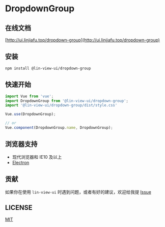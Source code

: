 # DropdownGroup


## 在线文档

[http://ui.linjiafu.top/dropdown-group](http://ui.linjiafu.top/dropdown-group)


## 安装

```
npm install @lin-view-ui/dropdown-group
```

## 快速开始

```javascript
import Vue from 'vue';
import DropdownGroup from '@lin-view-ui/dropdown-group';
import '@lin-view-ui/dropdown-group/dist/style.css'

Vue.use(DropdownGroup);

// or
Vue.component(DropdownGroup.name, DropdownGroup);
```

## 浏览器支持

- 现代浏览器和 IE10 及以上
- [Electron](http://electron.atom.io/)

## 贡献

如果你在使用 `lin-view-ui` 时遇到问题，或者有好的建议，欢迎给我提 [Issue](https://github.com/c10342/lin-view-ui/issues)

## LICENSE

[MIT](https://github.com/c10342/lin-view-ui/blob/master/LICENSE)
